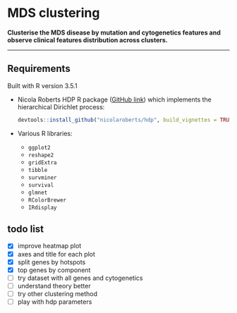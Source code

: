 # MDS clustering

**Clusterise the MDS disease by mutation and cytogenetics features and observe clinical features distribution across clusters.**

***


## Requirements

Built with R version 3.5.1

- Nicola Roberts HDP R package ([GitHub link](https://github.com/nicolaroberts/hdp)) which implements the hierarchical Dirichlet process:  
    ```R
    devtools::install_github("nicolaroberts/hdp", build_vignettes = TRUE)
    ```

- Various R libraries:
    - `ggplot2`
    - `reshape2`
    - `gridExtra`
    - `tibble`
    - `survminer`
    - `survival`
    - `glmnet`
    - `RColorBrewer`
    - `IRdisplay`


## todo list

- [x] improve heatmap plot
- [x] axes and title for each plot
- [x] split genes by hotspots
- [x] top genes by component
- [ ] try dataset with all genes and cytogenetics
- [ ] understand theory better
- [ ] try other clustering method
- [ ] play with hdp parameters
